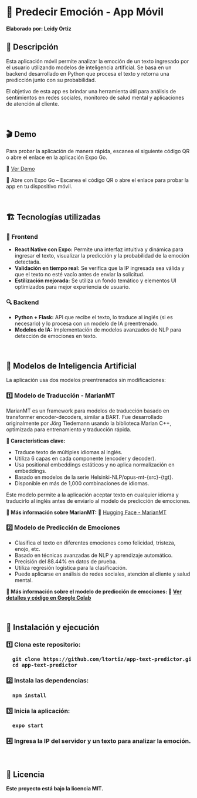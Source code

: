 <h1>📱 Predecir Emoción - App Móvil</h1>

<h4>Elaborado por: Leidy Ortiz</h4>

<h2>📖 Descripción</h2>

<p>Esta aplicación móvil permite analizar la emoción de un texto ingresado por el usuario utilizando modelos de inteligencia artificial. Se basa en un backend desarrollado en Python que procesa el texto y retorna una predicción junto con su probabilidad.</p>

<p>El objetivo de esta app es brindar una herramienta útil para análisis de sentimientos en redes sociales, monitoreo de salud mental y aplicaciones de atención al cliente.</p>

<br>

<h2>🎬 Demo</h2>

<p>Para probar la aplicación de manera rápida, escanea el siguiente código QR o abre el enlace en la aplicación Expo Go.</p>

🔗 <a href="https://expo.dev/preview/update?message=Merge%20branch%20'master'%20of%20https%3A%2F%2Fgithub.com%2Fltortiz%2Fapp-text-predictor&updateRuntimeVersion=1.0.0&createdAt=2025-02-01T04%3A37%3A47.650Z&slug=exp&projectId=02152449-1cc8-4ccb-8015-fd8267491fd4&group=ff6829ed-63e5-4807-a01a-059995a3b4a7">Ver Demo</a>
<p>📱 Abre con Expo Go – Escanea el código QR o abre el enlace para probar la app en tu dispositivo móvil.</p>

<br>

<h2>🏗️ Tecnologías utilizadas</h2>

<h3>📌 Frontend</h3>

<ul>
  <li><b>React Native con Expo:</b> Permite una interfaz intuitiva y dinámica para ingresar el texto, visualizar la predicción y la probabilidad de la emoción detectada.</li>
  <li><b>Validación en tiempo real:</b> Se verifica que la IP ingresada sea válida y que el texto no esté vacío antes de enviar la solicitud.</li>
  <li><b>Estilización mejorada:</b> Se utiliza un fondo temático y elementos UI optimizados para mejor experiencia de usuario.</li>
</ul>

<h3>🔍 Backend</h3>

<ul>
  <li><b>Python + Flask:</b> API que recibe el texto, lo traduce al inglés (si es necesario) y lo procesa con un modelo de IA preentrenado.</li>
  <li><b>Modelos de IA:</b> Implementación de modelos avanzados de NLP para detección de emociones en texto.</li>
</ul>

<br>

<h2>🤖 Modelos de Inteligencia Artificial</h2>

<p>La aplicación usa dos modelos preentrenados sin modificaciones:</p>

<h3>1️⃣ Modelo de Traducción - MarianMT</h3>

<p>MarianMT es un framework para modelos de traducción basado en transformer encoder-decoders, similar a BART. Fue desarrollado originalmente por Jörg Tiedemann usando la biblioteca Marian C++, optimizada para entrenamiento y traducción rápida.</p>

<p><b>🔹 Características clave:</b></p>

<ul>
  <li>Traduce texto de múltiples idiomas al inglés.</li>
  <li>Utiliza 6 capas en cada componente (encoder y decoder).</li>
  <li>Usa positional embeddings estáticos y no aplica normalización en embeddings.</li>
  <li>Basado en modelos de la serie Helsinki-NLP/opus-mt-{src}-{tgt}.</li>
  <li>Disponible en más de 1,000 combinaciones de idiomas.</li>
</ul>

<p>Este modelo permite a la aplicación aceptar texto en cualquier idioma y traducirlo al inglés antes de enviarlo al modelo de predicción de emociones.</p>

<b>📌 Más información sobre MarianMT:</b> 
🔗 <a href="https://huggingface.co/docs/transformers/model_doc/marian">Hugging Face - MarianMT</a>

<h3>2️⃣ Modelo de Predicción de Emociones</h3>

<ul>
  <li>Clasifica el texto en diferentes emociones como felicidad, tristeza, enojo, etc.</li>
  <li>Basado en técnicas avanzadas de NLP y aprendizaje automático.</li>
  <li>Precisión del 88.44% en datos de prueba.</li>
  <li>Utiliza regresión logística para la clasificación.</li>
  <li>Puede aplicarse en análisis de redes sociales, atención al cliente y salud mental.</li>
</ul>

<b>📌 Más información sobre el modelo de predicción de emociones:<b>
🔗 <a href="https://www.kaggle.com/models/angelchaudhary/texts-emotions-prediction-model?select=emotions-prediction-model-notebook.ipynb">Ver detalles y código en Google Colab</a>

<br>

<h2>🚀 Instalación y ejecución</h2>

<h3>1️⃣ Clona este repositorio:</h3>

<pre>
  git clone https://github.com/ltortiz/app-text-predictor.git
  cd app-text-predictor
</pre>

<h3>2️⃣ Instala las dependencias:</h3>

<pre>
  npm install
</pre>

<h3>3️⃣ Inicia la aplicación:</h3>

<pre>
  expo start
</pre>

<h3>4️⃣ Ingresa la IP del servidor y un texto para analizar la emoción.</h3>

<br>

<h2>📄 Licencia</h2>

<p>Este proyecto está bajo la licencia MIT.</p>

